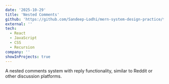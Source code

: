 ```yaml
---
date: '2025-10-29'
title: 'Nested Comments'
github: 'https://github.com/Sandeep-Lodhi/mern-system-design-practice/tree/nested-comments'
external: ''
tech:
  - React
  - JavaScript
  - CSS
  - Recursion
company: ''
showInProjects: true
---
```


A nested comments system with reply functionality, similar to Reddit or other discussion platforms.
